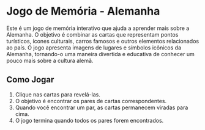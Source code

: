 # Jogo de Memória - Alemanha

Este é um jogo de memória interativo que ajuda a aprender mais sobre a Alemanha. O objetivo é combinar as cartas que representam pontos turísticos, ícones culturais, carros famosos e outros elementos relacionados ao país. O jogo apresenta imagens de lugares e símbolos icônicos da Alemanha, tornando-o uma maneira divertida e educativa de conhecer um pouco mais sobre a cultura alemã.

## Como Jogar

1. Clique nas cartas para revelá-las.
2. O objetivo é encontrar os pares de cartas correspondentes.
3. Quando você encontrar um par, as cartas permanecem viradas para cima.
4. O jogo termina quando todos os pares forem encontrados.

